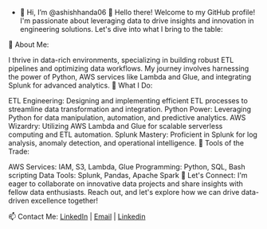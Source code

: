 - 👋 Hi, I’m @ashishhanda06
👋 Hello there! Welcome to my GitHub profile! I'm passionate about leveraging data to drive insights and innovation in engineering solutions. Let's dive into what I bring to the table:

🚀 About Me:

I thrive in data-rich environments, specializing in building robust ETL pipelines and optimizing data workflows.
My journey involves harnessing the power of Python, AWS services like Lambda and Glue, and integrating Splunk for advanced analytics.
💼 What I Do:

ETL Engineering: Designing and implementing efficient ETL processes to streamline data transformation and integration.
Python Power: Leveraging Python for data manipulation, automation, and predictive analytics.
AWS Wizardry: Utilizing AWS Lambda and Glue for scalable serverless computing and ETL automation.
Splunk Mastery: Proficient in Splunk for log analysis, anomaly detection, and operational intelligence.
🔧 Tools of the Trade:

AWS Services: IAM, S3, Lambda, Glue
Programming: Python, SQL, Bash scripting
Data Tools: Splunk, Pandas, Apache Spark
🌟 Let's Connect: I'm eager to collaborate on innovative data projects and share insights with fellow data enthusiasts. Reach out, and let's explore how we can drive data-driven excellence together!

📫 Contact Me: [LinkedIn]([url](https://www.linkedin.com/in/ashish-handa-a419481b9/)) | [Email](cu.18bcs3070@gmail.com) | [Linkedin]((https://www.linkedin.com/in/ashish-handa-a419481b9/))





<!---
ashishhanda06/ashishhanda06 is a ✨ special ✨ repository because its `README.md` (this file) appears on your GitHub profile.
You can click the Preview link to take a look at your changes.
--->
